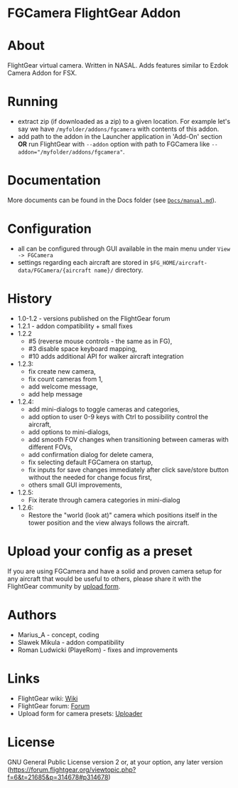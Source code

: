 FGCamera FlightGear Addon
=========================

# About

FlightGear virtual camera. Written in NASAL. Adds features similar to Ezdok Camera Addon for FSX.

# Running

- extract zip (if downloaded as a zip) to a given location. For example let's
  say we have `/myfolder/addons/fgcamera` with contents of this addon.
- add path to the addon in the Launcher application in 'Add-On' section **OR**
  run FlightGear with `--addon` option with path to FGCamera like
  `--addon="/myfolder/addons/fgcamera"`.

# Documentation

More documents can be found in the Docs folder (see [`Docs/manual.md`](./Docs/manual.md)).

# Configuration

- all can be configured through GUI available in the main menu under `View -> FGCamera`
- settings regarding each aircraft are stored in
  `$FG_HOME/aircraft-data/FGCamera/{aircraft name}/` directory.

# History

- 1.0-1.2 - versions published on the FlightGear forum
- 1.2.1 - addon compatibility + small fixes
- 1.2.2
    * #5 (reverse mouse controls - the same as in FG),
    * #3 disable space keyboard mapping,
    * #10 adds additional API for walker aircraft integration
- 1.2.3:
    * fix create new camera,
    * fix count cameras from 1,
    * add welcome message,
    * add help message
- 1.2.4:
    * add mini-dialogs to toggle cameras and categories,
    * add option to user 0-9 keys with Ctrl to possibility control the aircraft,
    * add options to mini-dialogs,
    * add smooth FOV changes when transitioning between cameras with different FOVs,
    * add confirmation dialog for delete camera,
    * fix selecting default FGCamera on startup,
    * fix inputs for save changes immediately after click save/store button without the needed for change focus first,
    * others small GUI improvements,
- 1.2.5:
    * Fix iterate through camera categories in mini-dialog
- 1.2.6:
    * Restore the "world (look at)" camera which positions itself in the tower position and the view always follows the aircraft.

# Upload your config as a preset

If you are using FGCamera and have a solid and proven camera setup for any aircraft that would be useful to others, please share it with the FlightGear community by [upload form](https://fgcamera.flightgear.org.pl/).

# Authors

- Marius_A - concept, coding
- Slawek Mikula - addon compatibility
- Roman Ludwicki (PlayeRom) - fixes and improvements

# Links

- FlightGear wiki: [Wiki](http://wiki.flightgear.org/FGCamera)
- FlightGear forum: [Forum](https://forum.flightgear.org/viewtopic.php?f=6&t=21685)
- Upload form for camera presets: [Uploader](https://fgcamera.flightgear.org.pl/)

# License

GNU General Public License version 2 or, at your option, any later version
(https://forum.flightgear.org/viewtopic.php?f=6&t=21685&p=314678#p314678)
